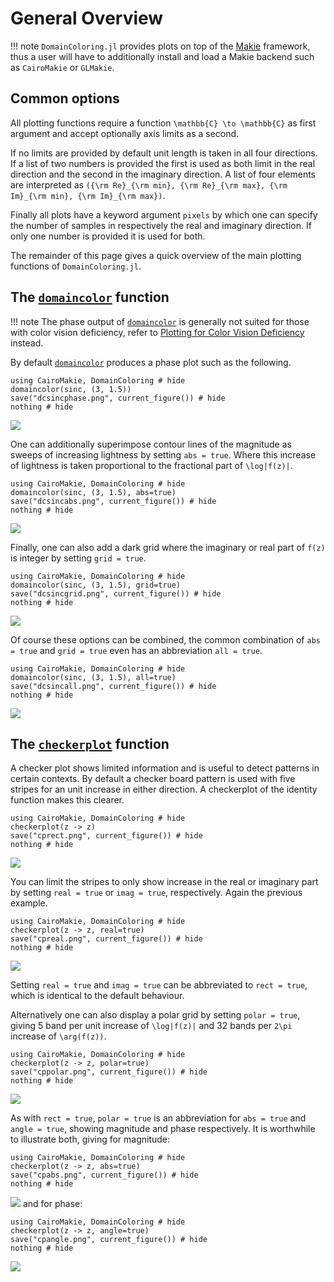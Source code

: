 # General Overview

!!! note
    `DomainColoring.jl` provides plots on top of the
    [Makie](https://makie.org) framework, thus a user will have to
    additionally install and load a Makie backend such as `CairoMakie`
    or `GLMakie`.

## Common options

All plotting functions require a function ``\mathbb{C} \to \mathbb{C}``
as first argument and accept optionally axis limits as a second.

If no limits are provided by default unit length is taken in all four
directions. If a list of two numbers is provided the first is used as
both limit in the real direction and the second in the imaginary
direction. A list of four elements are interpreted as
``({\rm Re}_{\rm min}, {\rm Re}_{\rm max}, {\rm Im}_{\rm min},
{\rm Im}_{\rm max})``.

Finally all plots have a keyword argument `pixels` by which one can
specify the number of samples in respectively the real and imaginary
direction. If only one number is provided it is used for both.

The remainder of this page gives a quick overview of the main plotting
functions of `DomainColoring.jl`.

## The [`domaincolor`](@ref) function

!!! note
    The phase output of [`domaincolor`](@ref) is generally not suited
    for those with color vision deficiency, refer to [Plotting for Color
    Vision Deficiency](@ref) instead.

By default [`domaincolor`](@ref) produces a phase plot such as the
following.
```@example
using CairoMakie, DomainColoring # hide
domaincolor(sinc, (3, 1.5))
save("dcsincphase.png", current_figure()) # hide
nothing # hide
```
![](dcsincphase.png)

One can additionally superimpose contour lines of the magnitude as
sweeps of increasing lightness by setting `abs = true`. Where this
increase of lightness is taken proportional to the fractional part of
``\log|f(z)|``.
```@example
using CairoMakie, DomainColoring # hide
domaincolor(sinc, (3, 1.5), abs=true)
save("dcsincabs.png", current_figure()) # hide
nothing # hide
```
![](dcsincabs.png)

Finally, one can also add a dark grid where the imaginary or real part
of ``f(z)`` is integer by setting `grid = true`.
```@example
using CairoMakie, DomainColoring # hide
domaincolor(sinc, (3, 1.5), grid=true)
save("dcsincgrid.png", current_figure()) # hide
nothing # hide
```
![](dcsincgrid.png)

Of course these options can be combined, the common combination of
`abs = true` and `grid = true` even has an abbreviation `all = true`.
```@example
using CairoMakie, DomainColoring # hide
domaincolor(sinc, (3, 1.5), all=true)
save("dcsincall.png", current_figure()) # hide
nothing # hide
```
![](dcsincall.png)

## The [`checkerplot`](@ref) function

A checker plot shows limited information and is useful to detect
patterns in certain contexts. By default a checker board pattern is used
with five stripes for an unit increase in either direction. A
checkerplot of the identity function makes this clearer.
```@example
using CairoMakie, DomainColoring # hide
checkerplot(z -> z)
save("cprect.png", current_figure()) # hide
nothing # hide
```
![](cprect.png)

You can limit the stripes to only show increase in the real or imaginary
part by setting `real = true` or `imag = true`, respectively. Again the
previous example.
```@example
using CairoMakie, DomainColoring # hide
checkerplot(z -> z, real=true)
save("cpreal.png", current_figure()) # hide
nothing # hide
```
![](cpreal.png)

Setting `real = true` and `imag = true` can be abbreviated to
`rect = true`, which is identical to the default behaviour.

Alternatively one can also display a polar grid by setting
`polar = true`, giving 5 band per unit increase of ``\log|f(z)|`` and 32
bands per ``2\pi`` increase of ``\arg(f(z))``.
```@example
using CairoMakie, DomainColoring # hide
checkerplot(z -> z, polar=true)
save("cppolar.png", current_figure()) # hide
nothing # hide
```
![](cppolar.png)

As with `rect = true`, `polar = true` is an abbreviation for
`abs = true` and `angle = true`, showing magnitude and phase
respectively. It is worthwhile to illustrate both, giving for magnitude:
```@example
using CairoMakie, DomainColoring # hide
checkerplot(z -> z, abs=true)
save("cpabs.png", current_figure()) # hide
nothing # hide
```
![](cpabs.png)
and for phase:
```@example
using CairoMakie, DomainColoring # hide
checkerplot(z -> z, angle=true)
save("cpangle.png", current_figure()) # hide
nothing # hide
```
![](cpangle.png)
